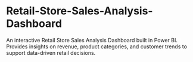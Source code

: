 # Retail-Store-Sales-Analysis-Dashboard
An interactive Retail Store Sales Analysis Dashboard built in Power BI. Provides insights on revenue, product categories, and customer trends to support data-driven retail decisions.
